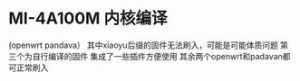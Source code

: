 # MI-4A100M 内核编译
(openwrt pandava）
其中xiaoyu后缀的固件无法刷入，可能是可能体质问题
第三个为自行编译的固件 集成了一些插件方便使用
其余两个openwrt和padavan都可正常刷入
